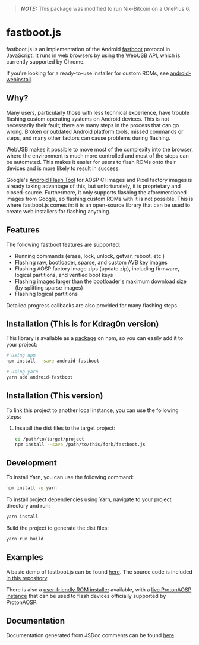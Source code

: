 > **_NOTE:_**  This package was modified to run Nix-Bitcoin on a OnePlus 6.

# fastboot.js

fastboot.js is an implementation of the Android [fastboot](https://android.googlesource.com/platform/system/core/+/master/fastboot/README.md) protocol in JavaScript. It runs in web browsers by using the [WebUSB](https://wicg.github.io/webusb/) API, which is currently supported by Chrome.

If you're looking for a ready-to-use installer for custom ROMs, see [android-webinstall](https://github.com/kdrag0n/android-webinstall).

## Why?

Many users, particularly those with less technical experience, have trouble flashing custom operating systems on Android devices. This is not necessarily their fault; there are many steps in the process that can go wrong. Broken or outdated Android platform tools, missed commands or steps, and many other factors can cause problems during flashing.

WebUSB makes it possible to move most of the complexity into the browser, where the environment is much more controlled and most of the steps can be automated. This makes it easier for users to flash ROMs onto their devices and is more likely to result in success.

Google's [Android Flash Tool](https://flash.android.com/welcome) for AOSP CI images and Pixel factory images is already taking advantage of this, but unfortunately, it is proprietary and closed-source. Furthermore, it only supports flashing the aforementioned images from Google, so flashing custom ROMs with it is not possible. This is where fastboot.js comes in: it is an open-source library that can be used to create web installers for flashing anything.

## Features

The following fastboot features are supported:

- Running commands (erase, lock, unlock, getvar, reboot, etc.)
- Flashing raw, bootloader, sparse, and custom AVB key images
- Flashing AOSP factory image zips (update.zip), including firmware, logical partitions, and verified boot keys
- Flashing images larger than the bootloader's maximum download size (by splitting sparse images)
- Flashing logical partitions

Detailed progress callbacks are also provided for many flashing steps.

## Installation (This is for Kdrag0n version)

This library is available as a [package](https://www.npmjs.com/package/android-fastboot) on npm, so you can easily add it to your project:

```bash
# Using npm
npm install --save android-fastboot

# Using yarn
yarn add android-fastboot
```
## Installation (This version)

To link this project to another local instance, you can use the following steps:

1. Insatall the dist files to the target project:
    ```sh
    cd /path/to/target/project
    npm install --save /path/to/this/fork/fastboot.js 
    ```
    
## Development

To install Yarn, you can use the following command:

```sh
npm install -g yarn
```

To install project dependencies using Yarn, navigate to your project directory and run:

```sh
yarn install
```

Build the project to generate the dist files:

```sh
yarn run build
```

## Examples

A basic demo of fastboot.js can be found [here](https://kdrag0n.github.io/fastboot.js/demo/). The source code is included [in this repository](https://github.com/kdrag0n/fastboot.js/tree/master/demo).

There is also a [user-friendly ROM installer](https://github.com/kdrag0n/android-webinstall) available, with a [live ProtonAOSP instance](https://protonaosp.kdrag0n.dev/install/web/?utm_source=github&utm_campaign=fastboot.js) that can be used to flash devices officially supported by ProtonAOSP.

## Documentation

Documentation generated from JSDoc comments can be found [here](https://kdrag0n.github.io/fastboot.js/docs/).
